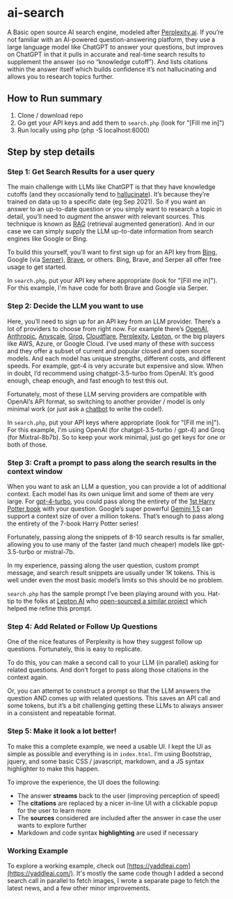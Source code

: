 # ai-search
A Basic open source AI search engine, modeled after [Perplexity.ai](Perplexity.ai). If you’re not familiar with an AI-powered question-answering platform, they use a large language model like ChatGPT to answer your questions, but improves on ChatGPT in that it pulls in accurate and real-time search results to supplement the answer (so no “knowledge cutoff”). And lists citations within the answer itself which builds confidence it’s not hallucinating and allows you to research topics further.

## How to Run summary
1. Clone / download repo
2. Go get your API keys and add them to `search.php` (look for "[Fill me in]")
3. Run locally using php (php -S localhost:8000)

## Step by step details

### Step 1: Get Search Results for a user query

The main challenge with LLMs like ChatGPT is that they have knowledge cutoffs (and they occasionally tend to [hallucinate](https://en.wikipedia.org/wiki/Hallucination_(artificial_intelligence))). It’s because they’re trained on data up to a specific date (eg Sep 2021). So if you want an answer to an up-to-date question or you simply want to research a topic in detail, you’ll need to _augment_ the answer with relevant sources. This technique is known as [RAG](https://learn.microsoft.com/en-us/azure/search/retrieval-augmented-generation-overview) (retrieval augmented generation). And in our case we can simply supply the LLM up-to-date information from search engines like Google or Bing.

To build this yourself, you’ll want to first sign up for an API key from [Bing](https://www.microsoft.com/en-us/bing/apis/bing-web-search-api), Google (via [Serper](https://serper.dev/)), [Brave](https://brave.com/search/api/), or others. Bing, Brave, and Serper all offer free usage to get started.

In `search.php`, put your API key where appropriate (look for "[Fill me in]"). For this example, I'm have code for both Brave and Google via Serper.


### Step 2: Decide the LLM you want to use

Here, you’ll need to sign up for an API key from an LLM provider. There’s a lot of providers to choose from right now. For example there’s [OpenAI](https://platform.openai.com/docs/overview), [Anthropic](https://www.anthropic.com/api), [Anyscale](https://www.anyscale.com/), [Groq](https://groq.com/), [Cloudflare](https://ai.cloudflare.com/), [Perplexity](https://docs.perplexity.ai/docs/getting-started), [Lepton](https://www.lepton.ai/), or the big players like AWS, Azure, or Google Cloud. I’ve used many of these with success and they offer a subset of current and popular closed and open source models. And each model has unique strengths, different costs, and different speeds. For example, gpt-4 is very accurate but expensive and slow. When in doubt, I’d recommend using chatgpt-3.5-turbo from OpenAI. It’s good enough, cheap enough, and fast enough to test this out.

Fortunately, most of these LLM serving providers are compatible with OpenAI’s API format, so switching to another provider / model is only minimal work (or just ask a [chatbot](https://yaddleai.com/search/?q=Show+the+code+to+call+openAI%27s+API) to write the code!).

In `search.php`, put your API keys where appropriate (look for "[Fill me in]"). For this example, I'm using OpenAI (for chatgpt-3.5-turbo / gpt-4) and Groq (for Mixtral-8b7b). So to keep your work minimal, just go get keys for one or both of those.

### Step 3: Craft a prompt to pass along the search results in the context window

When you want to ask an LLM a question, you can provide a lot of additional context. Each model has its own unique limit and some of them are very large. For [gpt-4-turbo](https://platform.openai.com/docs/models/continuous-model-upgrades), you could pass along the entirety of the [1st Harry Potter book](https://towardsdatascience.com/de-coded-understanding-context-windows-for-transformer-models-cd1baca6427e) with your question. Google’s super powerful [Gemini 1.5](https://medium.com/google-cloud/googles-gemini-1-5-pro-revolutionizing-ai-with-a-1m-token-context-window-bfea5adfd35f) can support a context size of over a million tokens. That’s enough to pass along the entirety of the 7-book Harry Potter series!

Fortunately, passing along the snippets of 8-10 search results is far smaller, allowing you to use many of the faster (and much cheaper) models like gpt-3.5-turbo or mistral-7b.

In my experience, passing along the user question, custom prompt message, and search result snippets are usually under 1K tokens. This is well under even the most basic model’s limits so this should be no problem.

`search.php` has the sample prompt I’ve been playing around with you. Hat-tip to the folks at [Lepton AI](https://www.lepton.ai/) who [open-sourced a similar project](https://github.com/leptonai/search_with_lepton) which helped me refine this prompt.

### Step 4: Add Related or Follow Up Questions

One of the nice features of Perplexity is how they suggest follow up questions. Fortunately, this is easy to replicate.

To do this, you can make a second call to your LLM (in parallel) asking for related questions. And don’t forget to pass along those citations in the context again.

Or, you can attempt to construct a prompt so that the LLM answers the question AND comes up with related questions. This saves an API call and some tokens, but it’s a bit challenging getting these LLMs to always answer in a consistent and repeatable format.

### Step 5: Make it look a lot better!

To make this a complete example, we need a usable UI. I kept the UI as simple as possible and everything is in `index.html`. I’m using Bootstrap, jquery, and some basic CSS / javascript, markdown, and a JS syntax highlighter to make this happen.

To improve the experience, the UI does the following:
* The answer **streams** back to the user (improving perception of speed)
* The **citations** are replaced by a nicer in-line UI with a clickable popup for the user to learn more
* The **sources** considered are included after the answer in case the user wants to explore further
* Markdown and code syntax **highlighting** are used if necessary

### Working Example

To explore a working example, check out [https://yaddleai.com](https://yaddleai.com/). It's mostly the same code though I added a second search call in parallel to fetch images, I wrote a separate page to fetch the latest news, and a few other minor improvements.
